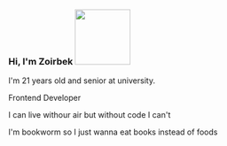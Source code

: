 ### Hi, I'm Zoirbek <img src='https://media1.giphy.com/media/w1OBpBd7kJqHrJnJ13/200w.webp?cid=ecf05e47xkunux77p9pff00nrfac5wfg97pu4kzop1ysvg7p&rid=200w.webp&ct=s' width='100px'/>

I'm 21 years old and senior at university.

Frontend Developer 

I can live withour air but without code I can't 

I'm bookworm so I just wanna eat books instead of foods

